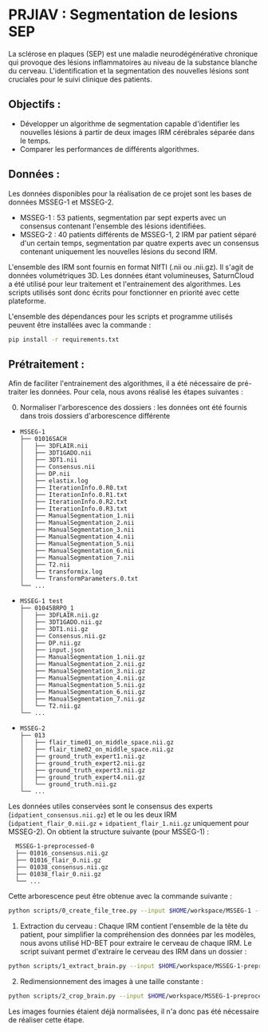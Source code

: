 # PRJIAV : Segmentation de lesions SEP

La sclérose en plaques (SEP) est une maladie neurodégénérative chronique qui provoque
des lésions inflammatoires au niveau de la substance blanche du cerveau. L'identification
et la segmentation des nouvelles lésions sont cruciales pour le suivi clinique des patients.

## Objectifs :

- Développer un algorithme de segmentation capable d'identifier les nouvelles lésions à partir de deux images IRM
  cérébrales séparée dans le temps.
- Comparer les performances de différents algorithmes.

## Données :

Les données disponibles pour la réalisation de ce projet sont les bases de données MSSEG-1 et MSSEG-2.

- MSSEG-1 : 53 patients, segmentation par sept experts avec un consensus contenant l'ensemble des lésions identifiées.
- MSSEG-2 : 40 patients différents de MSSEG-1, 2 IRM par patient séparé d'un certain temps, segmentation par quatre
  experts avec un consensus contenant uniquement les nouvelles lésions du second IRM.

L'ensemble des IRM sont fournis en format NIfTI (.nii ou .nii.gz). Il s'agit de données volumétriques 3D.
Les données étant volumineuses, SaturnCloud a été utilisé pour leur traitement et l'entrainement des algorithmes. Les
scripts utilisés sont donc écrits pour fonctionner en priorité avec cette plateforme.

L'ensemble des dépendances pour les scripts et programme utilisés peuvent être installées avec la commande :
```bash
pip install -r requirements.txt
```

## Prétraitement :

Afin de faciliter l'entrainement des algorithmes, il a été nécessaire de pré-traiter les données. Pour cela, nous avons
réalisé les étapes suivantes :

0. Normaliser l'arborescence des dossiers : les données ont été fournis dans trois dossiers d'arborescence différente
- ```
  MSSEG-1
  ├── 01016SACH
  │   ├── 3DFLAIR.nii
  │   ├── 3DT1GADO.nii
  │   ├── 3DT1.nii
  │   ├── Consensus.nii
  │   ├── DP.nii
  │   ├── elastix.log
  │   ├── IterationInfo.0.R0.txt
  │   ├── IterationInfo.0.R1.txt
  │   ├── IterationInfo.0.R2.txt
  │   ├── IterationInfo.0.R3.txt
  │   ├── ManualSegmentation_1.nii
  │   ├── ManualSegmentation_2.nii
  │   ├── ManualSegmentation_3.nii
  │   ├── ManualSegmentation_4.nii
  │   ├── ManualSegmentation_5.nii
  │   ├── ManualSegmentation_6.nii
  │   ├── ManualSegmentation_7.nii
  │   ├── T2.nii
  │   ├── transformix.log
  │   └── TransformParameters.0.txt
  └── ...
  ```
- ```
  MSSEG-1 test
  ├── 01045BRPO_1
  │   ├── 3DFLAIR.nii.gz
  │   ├── 3DT1GADO.nii.gz
  │   ├── 3DT1.nii.gz
  │   ├── Consensus.nii.gz
  │   ├── DP.nii.gz
  │   ├── input.json
  │   ├── ManualSegmentation_1.nii.gz
  │   ├── ManualSegmentation_2.nii.gz
  │   ├── ManualSegmentation_3.nii.gz
  │   ├── ManualSegmentation_4.nii.gz
  │   ├── ManualSegmentation_5.nii.gz
  │   ├── ManualSegmentation_6.nii.gz
  │   ├── ManualSegmentation_7.nii.gz
  │   └── T2.nii.gz
  └── ...
  ```
- ```
  MSSEG-2
  ├── 013
  │   ├── flair_time01_on_middle_space.nii.gz
  │   ├── flair_time02_on_middle_space.nii.gz
  │   ├── ground_truth_expert1.nii.gz
  │   ├── ground_truth_expert2.nii.gz
  │   ├── ground_truth_expert3.nii.gz
  │   ├── ground_truth_expert4.nii.gz
  │   └── ground_truth.nii.gz
  └── ...
  ```
Les données utiles conservées sont le consensus des experts (`idpatient_consensus.nii.gz`) et le ou les deux IRM (`idpatient_flair_0.nii.gz` + `idpatient_flair_1.nii.gz` uniquement pour MSSEG-2). On obtient la structure suivante (pour MSSEG-1) :
```
  MSSEG-1-preprocessed-0
  ├── 01016_consensus.nii.gz
  ├── 01016_flair_0.nii.gz
  ├── 01038_consensus.nii.gz
  ├── 01038_flair_0.nii.gz
  └── ...
  ```
Cette arborescence peut être obtenue avec la commande suivante :
```bash
python scripts/0_create_file_tree.py --input $HOME/workspace/MSSEG-1 --output $HOME/workspace/MSSEG-1-preprocessed-0 --database-type MSSEG-1
```

1. Extraction du cerveau : Chaque IRM contient l'ensemble de la tête du patient, pour simplifier la compréhension des données par les modèles, nous avons utilisé HD-BET pour extraire le cerveau de chaque IRM. Le script suivant permet d'extraire le cerveau des IRM dans un dossier :
```bash
python scripts/1_extract_brain.py --input $HOME/workspace/MSSEG-1-preprocessed-0 --output $HOME/workspace/MSSEG-1-preprocessed-1
```

2. Redimensionnement des images à une taille constante :
```bash
python scripts/2_crop_brain.py --input $HOME/workspace/MSSEG-1-preprocessed-1 --output $HOME/workspace/MSSEG-1-preprocessed-2
```

Les images fournies étaient déjà normalisées, il n'a donc pas été nécessaire de réaliser cette étape.

